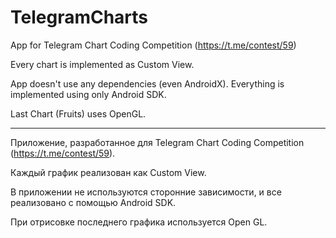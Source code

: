 # TelegramCharts

App for Telegram Chart Coding Competition (https://t.me/contest/59)

Every chart is implemented as Custom View.

App doesn't use any dependencies (even AndroidX). Everything is implemented using only Android SDK.

Last Chart (Fruits) uses OpenGL.

---

Приложение, разработанное для Telegram Chart Coding Competition (https://t.me/contest/59).

Каждый график реализован как Custom View.

В приложении не используются сторонние зависимости, и все реализовано с помощью Android SDK.

При отрисовке последнего графика используется Open GL.
